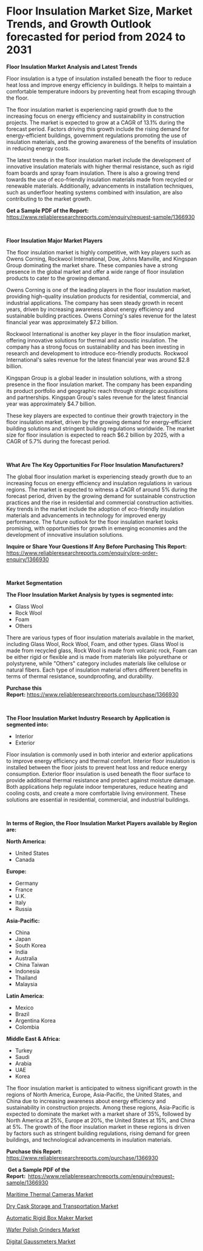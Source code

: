 <p><h1>Floor Insulation Market Size, Market Trends, and Growth Outlook forecasted for period from 2024 to 2031</h1></p><p><strong>Floor Insulation Market Analysis and Latest Trends</strong></p>
<p><p>Floor insulation is a type of insulation installed beneath the floor to reduce heat loss and improve energy efficiency in buildings. It helps to maintain a comfortable temperature indoors by preventing heat from escaping through the floor.</p><p>The floor insulation market is experiencing rapid growth due to the increasing focus on energy efficiency and sustainability in construction projects. The market is expected to grow at a CAGR of 13.1% during the forecast period. Factors driving this growth include the rising demand for energy-efficient buildings, government regulations promoting the use of insulation materials, and the growing awareness of the benefits of insulation in reducing energy costs.</p><p>The latest trends in the floor insulation market include the development of innovative insulation materials with higher thermal resistance, such as rigid foam boards and spray foam insulation. There is also a growing trend towards the use of eco-friendly insulation materials made from recycled or renewable materials. Additionally, advancements in installation techniques, such as underfloor heating systems combined with insulation, are also contributing to the market growth.</p></p>
<p><strong>Get a Sample PDF of the Report:&nbsp;</strong> <a href="https://www.reliableresearchreports.com/enquiry/request-sample/1366930">https://www.reliableresearchreports.com/enquiry/request-sample/1366930</a></p>
<p>&nbsp;</p>
<p><strong>Floor Insulation Major Market Players</strong></p>
<p><p>The floor insulation market is highly competitive, with key players such as Owens Corning, Rockwool International, Dow, Johns Manville, and Kingspan Group dominating the market share. These companies have a strong presence in the global market and offer a wide range of floor insulation products to cater to the growing demand.</p><p>Owens Corning is one of the leading players in the floor insulation market, providing high-quality insulation products for residential, commercial, and industrial applications. The company has seen steady growth in recent years, driven by increasing awareness about energy efficiency and sustainable building practices. Owens Corning's sales revenue for the latest financial year was approximately $7.2 billion.</p><p>Rockwool International is another key player in the floor insulation market, offering innovative solutions for thermal and acoustic insulation. The company has a strong focus on sustainability and has been investing in research and development to introduce eco-friendly products. Rockwool International's sales revenue for the latest financial year was around $2.8 billion.</p><p>Kingspan Group is a global leader in insulation solutions, with a strong presence in the floor insulation market. The company has been expanding its product portfolio and geographic reach through strategic acquisitions and partnerships. Kingspan Group's sales revenue for the latest financial year was approximately $4.7 billion.</p><p>These key players are expected to continue their growth trajectory in the floor insulation market, driven by the growing demand for energy-efficient building solutions and stringent building regulations worldwide. The market size for floor insulation is expected to reach $6.2 billion by 2025, with a CAGR of 5.7% during the forecast period.</p></p>
<p>&nbsp;</p>
<p><strong>What Are The Key Opportunities For Floor Insulation Manufacturers?</strong></p>
<p><p>The global floor insulation market is experiencing steady growth due to an increasing focus on energy efficiency and insulation regulations in various regions. The market is expected to witness a CAGR of around 5% during the forecast period, driven by the growing demand for sustainable construction practices and the rise in residential and commercial construction activities. Key trends in the market include the adoption of eco-friendly insulation materials and advancements in technology for improved energy performance. The future outlook for the floor insulation market looks promising, with opportunities for growth in emerging economies and the development of innovative insulation solutions.</p></p>
<p><strong>Inquire or Share Your Questions If Any Before Purchasing This Report:</strong> <a href="https://www.reliableresearchreports.com/enquiry/pre-order-enquiry/1366930">https://www.reliableresearchreports.com/enquiry/pre-order-enquiry/1366930</a></p>
<p>&nbsp;</p>
<p><strong>Market Segmentation</strong></p>
<p><strong>The Floor Insulation Market Analysis by types is segmented into:</strong></p>
<p><ul><li>Glass Wool</li><li>Rock Wool</li><li>Foam</li><li>Others</li></ul></p>
<p><p>There are various types of floor insulation materials available in the market, including Glass Wool, Rock Wool, Foam, and other types. Glass Wool is made from recycled glass, Rock Wool is made from volcanic rock, Foam can be either rigid or flexible and is made from materials like polyurethane or polystyrene, while "Others" category includes materials like cellulose or natural fibers. Each type of insulation material offers different benefits in terms of thermal resistance, soundproofing, and durability.</p></p>
<p><strong>Purchase this Report:&nbsp;</strong><a href="https://www.reliableresearchreports.com/purchase/1366930">https://www.reliableresearchreports.com/purchase/1366930</a></p>
<p>&nbsp;</p>
<p><strong>The Floor Insulation Market Industry Research by Application is segmented into:</strong></p>
<p><ul><li>Interior</li><li>Exterior</li></ul></p>
<p><p>Floor insulation is commonly used in both interior and exterior applications to improve energy efficiency and thermal comfort. Interior floor insulation is installed between the floor joists to prevent heat loss and reduce energy consumption. Exterior floor insulation is used beneath the floor surface to provide additional thermal resistance and protect against moisture damage. Both applications help regulate indoor temperatures, reduce heating and cooling costs, and create a more comfortable living environment. These solutions are essential in residential, commercial, and industrial buildings.</p></p>
<p>&nbsp;</p>
<p><strong>In terms of Region, the Floor Insulation Market Players available by Region are:</strong></p>
<p>
    <p> <strong> North America: </strong>
        <ul>
            <li>United States</li>
            <li>Canada</li>
        </ul>
        </p> 
    <p> <strong> Europe: </strong>
        <ul>
            <li>Germany</li>
            <li>France</li>
            <li>U.K.</li>
            <li>Italy</li>
            <li>Russia</li>
        </ul>
        </p> 
    <p> <strong> Asia-Pacific: </strong>
        <ul>
            <li>China</li>
            <li>Japan</li>
            <li>South Korea</li>
            <li>India</li>
            <li>Australia</li>
            <li>China Taiwan</li>
            <li>Indonesia</li>
            <li>Thailand</li>
            <li>Malaysia</li>
        </ul>
        </p> 
    <p> <strong> Latin America: </strong>
        <ul>
            <li>Mexico</li>
            <li>Brazil</li>
            <li>Argentina Korea</li>
            <li>Colombia</li>
        </ul>
        </p> 
    <p> <strong> Middle East & Africa: </strong>
        <ul>
            <li>Turkey</li>
            <li>Saudi</li>
            <li>Arabia</li>
            <li>UAE</li>
            <li>Korea</li>
        </ul>
    </p>
    </p>
<p><p>The floor insulation market is anticipated to witness significant growth in the regions of North America, Europe, Asia-Pacific, the United States, and China due to increasing awareness about energy efficiency and sustainability in construction projects. Among these regions, Asia-Pacific is expected to dominate the market with a market share of 35%, followed by North America at 25%, Europe at 20%, the United States at 15%, and China at 5%. The growth of the floor insulation market in these regions is driven by factors such as stringent building regulations, rising demand for green buildings, and technological advancements in insulation materials.</p></p>
<p><strong>Purchase this Report: </strong><a href="https://www.reliableresearchreports.com/purchase/1366930">https://www.reliableresearchreports.com/purchase/1366930</a></p>
<p>&nbsp;<strong>Get a Sample PDF of the Report:&nbsp;&nbsp;</strong><a href="https://www.reliableresearchreports.com/enquiry/request-sample/1366930">https://www.reliableresearchreports.com/enquiry/request-sample/1366930</a></p>
<p><strong></strong></p>
<p><p><a href="https://medium.com/@joycelucas56/maritime-thermal-cameras-market-size-cagr-trends-2024-2030-1d8abb89c9ce">Maritime Thermal Cameras Market</a></p><p><a href="https://medium.com/@marcellakin2023/dry-cask-storage-and-transportation-market-size-market-outlook-and-market-forecast-2024-to-2031-9a3d3b8040fe">Dry Cask Storage and Transportation Market</a></p><p><a href="https://medium.com/@marcellakin2023/automatic-rigid-box-maker-market-furnishes-information-on-market-share-market-trends-and-market-b0dd8a274d25">Automatic Rigid Box Maker Market</a></p><p><a href="https://medium.com/@marcellakin2023/analyzing-wafer-polish-grinders-market-global-industry-perspective-and-forecast-2024-to-2031-5db03282ca4d">Wafer Polish Grinders Market</a></p><p><a href="https://medium.com/@joycelucas56/digital-gaussmeters-market-report-reveals-the-latest-trends-and-growth-opportunities-of-this-market-c7a0069417cd">Digital Gaussmeters Market</a></p></p>